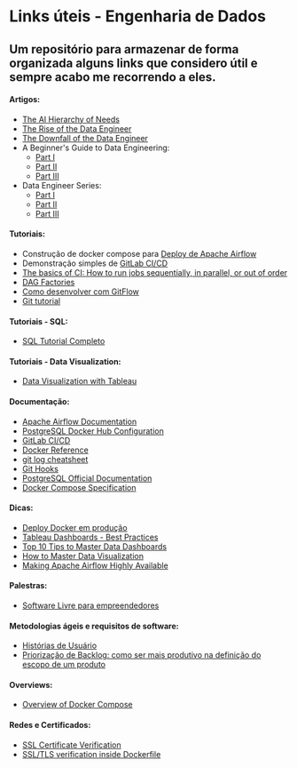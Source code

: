 # Links úteis - Engenharia de Dados
## Um repositório para armazenar de forma organizada alguns links que considero útil e sempre acabo me recorrendo a eles.

#### Artigos:
* [The AI Hierarchy of Needs](https://hackernoon.com/the-ai-hierarchy-of-needs-18f111fcc007)
* [The Rise of the Data Engineer](https://www.freecodecamp.org/news/the-rise-of-the-data-engineer-91be18f1e603/)
* [The Downfall of the Data Engineer](https://maximebeauchemin.medium.com/the-downfall-of-the-data-engineer-5bfb701e5d6b)
* A Beginner's Guide to Data Engineering:
  * [Part I](https://medium.com/@rchang/a-beginners-guide-to-data-engineering-part-i-4227c5c457d7)
  * [Part II](https://medium.com/@rchang/a-beginners-guide-to-data-engineering-part-ii-47c4e7cbda71)
  * [Part III](https://medium.com/@rchang/a-beginners-guide-to-data-engineering-the-series-finale-2cc92ff14b0)
* Data Engineer Series:
  * [Part I](https://dev.to/srinidhi/data-engineering-series-1-10-key-tech-skills-you-need-to-become-a-competent-data-engineer-2n46)
  * [Part II](https://dev.to/srinidhi/data-engineering-series-2-cloud-services-and-foss-in-data-engineer-s-world-5c46)
  * [Part III](https://dev.to/srinidhi/data-engineering-series-3-apache-airflow-the-modern-workflow-management-tool-what-do-you-need-to-know-78l)

#### Tutoriais:
* Construção de docker compose para [Deploy de Apache Airflow](https://towardsdatascience.com/deploy-apache-airflow-in-multiple-docker-containers-7f17b8b3de58)
* Demonstração simples de [GitLab CI/CD](https://www.digitalocean.com/community/tutorials/como-configurar-pipelines-de-integracao-continua-com-o-gitlab-ci-no-ubuntu-16-04-pt)
* [The basics of CI: How to run jobs sequentially, in parallel, or out of order](https://about.gitlab.com/blog/2020/12/10/basics-of-gitlab-ci-updated/)
* [DAG Factories](https://towardsdatascience.com/dag-factories-a-better-way-to-airflow-9aa3cf003169)
* [Como desenvolver com GitFlow](https://www.atlassian.com/br/git/tutorials/comparing-workflows/gitflow-workflow#:~:text=Gitflow%20Workflow%20%C3%A9%20um%20design,robusta%20para%20gerenciar%20projetos%20maiores.)
* [Git tutorial](https://www.atlassian.com/br/git/tutorials)

#### Tutoriais - SQL:
* [SQL Tutorial Completo](https://mode.com/sql-tutorial/introduction-to-sql/)

#### Tutoriais - Data Visualization:
* [Data Visualization with Tableau](https://www.datacamp.com/community/tutorials/data-visualisation-tableau)

#### Documentação:
* [Apache Airflow Documentation](https://airflow.apache.org/docs/apache-airflow/stable/index.html)
* [PostgreSQL Docker Hub Configuration](https://hub.docker.com/_/postgres)
* [GitLab CI/CD](https://docs.gitlab.com/ee/ci/)
* [Docker Reference](https://docs.docker.com/reference/)
* [git log cheatsheet](https://devhints.io/git-log)
* [Git Hooks](https://githooks.com/)
* [PostgreSQL Official Documentation](https://www.postgresql.org/docs/13/index.html)
* [Docker Compose Specification](https://github.com/compose-spec/compose-spec/blob/master/spec.md#compose-file)

#### Dicas:
* [Deploy Docker em produção](https://blog.cloud66.com/10-tips-for-docker-compose-hosting-in-production/)
* [Tableau Dashboards - Best Practices](https://help.tableau.com/current/pro/desktop/en-us/dashboards_best_practices.htm)
* [Top 10 Tips to Master Data Dashboards](https://www.cyfe.com/blog/top-7-tips-creating-dashboards/)
* [How to Master Data Visualization](https://modus.medium.com/https-medium-com-lucy-todd-how-to-master-data-visualization-7b82217a665a)
* [Making Apache Airflow Highly Available](https://medium.com/softwaresanders/making-apache-airflow-highly-available-1cfcec8996f2)

#### Palestras:
* [Software Livre para empreendedores](http://slides.com/daianealvesrj/software-livre-para-empreendedores)

#### Metodologias ágeis e requisitos de software:
* [Histórias de Usuário](https://www.atlassian.com/br/agile/project-management/user-stories)
* [Priorização de Backlog: como ser mais produtivo na definição do escopo de um produto](https://medium.com/bossabox-insights/prioriza%C3%A7%C3%A3o-de-backlog-como-ser-mais-produtivo-na-defini%C3%A7%C3%A3o-do-escopo-de-um-produto-cb7aff683ded)

#### Overviews:
* [Overview of Docker Compose](https://docs.docker.com/compose/#compose-documentation)

#### Redes e Certificados:
* [SSL Certificate Verification](https://curl.se/docs/sslcerts.html)
* [SSL/TLS verification inside Dockerfile](https://lucasgarciarubio.medium.com/ssl-tls-verification-inside-dockerfile-dd2c82ff80c)

